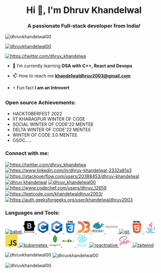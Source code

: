 <h1 align="center">Hi 👋, I'm Dhruv Khandelwal</h1>
<h3 align="center">A passionate Full-stack developer from India!</h3>

<p align="left"> <img src="https://komarev.com/ghpvc/?username=dhruvkhandelwal00&label=Profile%20views&color=0e75b6&style=flat" alt="dhruvkhandelwal00" /> </p>

<p align="left"> <a href="https://github.com/ryo-ma/github-profile-trophy"><img src="https://github-profile-trophy.vercel.app/?username=dhruvkhandelwal00" alt="dhruvkhandelwal00" /></a> </p>

<p align="left"> <a href="https://twitter.com/https://twitter.com/dhruv_khandelwa" target="blank"><img src="https://img.shields.io/twitter/follow/https://twitter.com/dhruv_khandelwa?logo=twitter&style=for-the-badge" alt="https://twitter.com/dhruv_khandelwa" /></a> </p>

- 🌱 I’m currently learning **DSA with C++, React and Devops**

- 📫 How to reach me **khandelwaldhruv2003@gmail.com**

- ⚡ Fun fact **I am an Introvert**
<h3 align="left">Open source Achievements: </h3>
<ul>
  <li>HACKTOBERFEST 2022</li>
  <li>IIT KHARAGPUR WINTER OF CODE</li>
  <li>SOCIAL WINTER OF CODE'22 MENTEE </li>
  <li>DELTA WINTER OF CODE'22 MENTEE </li>
  <li> WINTER OF CODE 3.0 MENTEE </li>
  <li> GSOC.....</li>
 </ul> 
<h3 align="left">Connect with me:</h3>
<p align="left">
<a href="https://twitter.com/https://twitter.com/dhruv_khandelwa" target="blank"><img align="center" src="https://raw.githubusercontent.com/rahuldkjain/github-profile-readme-generator/master/src/images/icons/Social/twitter.svg" alt="https://twitter.com/dhruv_khandelwa" height="30" width="40" /></a>
<a href="https://linkedin.com/in/https://www.linkedin.com/in/dhruv-khandelwal-2332a81a3" target="blank"><img align="center" src="https://raw.githubusercontent.com/rahuldkjain/github-profile-readme-generator/master/src/images/icons/Social/linked-in-alt.svg" alt="https://www.linkedin.com/in/dhruv-khandelwal-2332a81a3" height="30" width="40" /></a>
<a href="https://stackoverflow.com/users/https://stackoverflow.com/users/20388453/dhruv-khandelwal" target="blank"><img align="center" src="https://raw.githubusercontent.com/rahuldkjain/github-profile-readme-generator/master/src/images/icons/Social/stack-overflow.svg" alt="https://stackoverflow.com/users/20388453/dhruv-khandelwal" height="30" width="40" /></a>
<a href="https://fb.com/dhruv khandelwal" target="blank"><img align="center" src="https://raw.githubusercontent.com/rahuldkjain/github-profile-readme-generator/master/src/images/icons/Social/facebook.svg" alt="dhruv khandelwal" height="30" width="40" /></a>
<a href="https://instagram.com/dhruv_khandelwal00" target="blank"><img align="center" src="https://raw.githubusercontent.com/rahuldkjain/github-profile-readme-generator/master/src/images/icons/Social/instagram.svg" alt="dhruv_khandelwal00" height="30" width="40" /></a>
<a href="https://www.codechef.com/users/https://www.codechef.com/users/dhruv_12659" target="blank"><img align="center" src="https://cdn.jsdelivr.net/npm/simple-icons@3.1.0/icons/codechef.svg" alt="https://www.codechef.com/users/dhruv_12659" height="30" width="40" /></a>
<a href="https://www.leetcode.com/https://leetcode.com/khandelwaldhruv2003/" target="blank"><img align="center" src="https://raw.githubusercontent.com/rahuldkjain/github-profile-readme-generator/master/src/images/icons/Social/leet-code.svg" alt="https://leetcode.com/khandelwaldhruv2003/" height="30" width="40" /></a>
<a href="https://auth.geeksforgeeks.org/user/https://auth.geeksforgeeks.org/user/khandelwaldhruv2003" target="blank"><img align="center" src="https://raw.githubusercontent.com/rahuldkjain/github-profile-readme-generator/master/src/images/icons/Social/geeks-for-geeks.svg" alt="https://auth.geeksforgeeks.org/user/khandelwaldhruv2003" height="30" width="40" /></a>
</p>

<h3 align="left">Languages and Tools:</h3>
<p align="left"> <a href="https://babeljs.io/" target="_blank" rel="noreferrer"> <img src="https://www.vectorlogo.zone/logos/babeljs/babeljs-icon.svg" alt="babel" width="40" height="40"/> </a> <a href="https://getbootstrap.com" target="_blank" rel="noreferrer"> <img src="https://raw.githubusercontent.com/devicons/devicon/master/icons/bootstrap/bootstrap-plain-wordmark.svg" alt="bootstrap" width="40" height="40"/> </a> <a href="https://www.cprogramming.com/" target="_blank" rel="noreferrer"> <img src="https://raw.githubusercontent.com/devicons/devicon/master/icons/c/c-original.svg" alt="c" width="40" height="40"/> </a> <a href="https://www.w3schools.com/cpp/" target="_blank" rel="noreferrer"> <img src="https://raw.githubusercontent.com/devicons/devicon/master/icons/cplusplus/cplusplus-original.svg" alt="cplusplus" width="40" height="40"/> </a> <a href="https://www.w3schools.com/css/" target="_blank" rel="noreferrer"> <img src="https://raw.githubusercontent.com/devicons/devicon/master/icons/css3/css3-original-wordmark.svg" alt="css3" width="40" height="40"/> </a> <a href="https://d3js.org/" target="_blank" rel="noreferrer"> <img src="https://raw.githubusercontent.com/devicons/devicon/master/icons/d3js/d3js-original.svg" alt="d3js" width="40" height="40"/> </a> <a href="https://www.docker.com/" target="_blank" rel="noreferrer"> <img src="https://raw.githubusercontent.com/devicons/devicon/master/icons/docker/docker-original-wordmark.svg" alt="docker" width="40" height="40"/> </a> <a href="https://expressjs.com" target="_blank" rel="noreferrer"> <img src="https://raw.githubusercontent.com/devicons/devicon/master/icons/express/express-original-wordmark.svg" alt="express" width="40" height="40"/> </a> <a href="https://git-scm.com/" target="_blank" rel="noreferrer"> <img src="https://www.vectorlogo.zone/logos/git-scm/git-scm-icon.svg" alt="git" width="40" height="40"/> </a> <a href="https://www.w3.org/html/" target="_blank" rel="noreferrer"> <img src="https://raw.githubusercontent.com/devicons/devicon/master/icons/html5/html5-original-wordmark.svg" alt="html5" width="40" height="40"/> </a> <a href="https://www.java.com" target="_blank" rel="noreferrer"> <img src="https://raw.githubusercontent.com/devicons/devicon/master/icons/java/java-original.svg" alt="java" width="40" height="40"/> </a> <a href="https://developer.mozilla.org/en-US/docs/Web/JavaScript" target="_blank" rel="noreferrer"> <img src="https://raw.githubusercontent.com/devicons/devicon/master/icons/javascript/javascript-original.svg" alt="javascript" width="40" height="40"/> </a> <a href="https://kubernetes.io" target="_blank" rel="noreferrer"> <img src="https://www.vectorlogo.zone/logos/kubernetes/kubernetes-icon.svg" alt="kubernetes" width="40" height="40"/> </a> <a href="https://www.mongodb.com/" target="_blank" rel="noreferrer"> <img src="https://raw.githubusercontent.com/devicons/devicon/master/icons/mongodb/mongodb-original-wordmark.svg" alt="mongodb" width="40" height="40"/> </a> <a href="https://nodejs.org" target="_blank" rel="noreferrer"> <img src="https://raw.githubusercontent.com/devicons/devicon/master/icons/nodejs/nodejs-original-wordmark.svg" alt="nodejs" width="40" height="40"/> </a> <a href="https://reactjs.org/" target="_blank" rel="noreferrer"> <img src="https://raw.githubusercontent.com/devicons/devicon/master/icons/react/react-original-wordmark.svg" alt="react" width="40" height="40"/> </a> <a href="https://reactnative.dev/" target="_blank" rel="noreferrer"> <img src="https://reactnative.dev/img/header_logo.svg" alt="reactnative" width="40" height="40"/> </a> <a href="https://sass-lang.com" target="_blank" rel="noreferrer"> <img src="https://raw.githubusercontent.com/devicons/devicon/master/icons/sass/sass-original.svg" alt="sass" width="40" height="40"/> </a> <a href="https://tailwindcss.com/" target="_blank" rel="noreferrer"> <img src="https://www.vectorlogo.zone/logos/tailwindcss/tailwindcss-icon.svg" alt="tailwind" width="40" height="40"/> </a> </p>

<p><img align="left" src="https://github-readme-stats.vercel.app/api/top-langs?username=dhruvkhandelwal00&show_icons=true&locale=en&layout=compact" alt="dhruvkhandelwal00" /></p>

<p>&nbsp;<img align="center" src="https://github-readme-stats.vercel.app/api?username=dhruvkhandelwal00&show_icons=true&locale=en" alt="dhruvkhandelwal00" /></p>

<p><img align="center" src="https://github-readme-streak-stats.herokuapp.com/?user=dhruvkhandelwal00&" alt="dhruvkhandelwal00" /></p>
